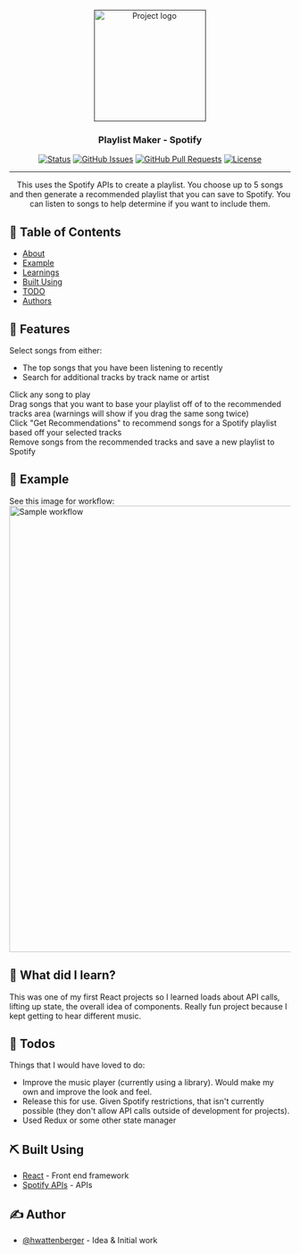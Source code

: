 <p align="center">
  <a href="" rel="noopener">
 <img width=200px height=200px src="https://spotify-api-create-playlist.netlify.app/spotify-icon.png" alt="Project logo"></a>
</p>

<h3 align="center">Playlist Maker - Spotify</h3>

<div align="center">

  [![Status](https://img.shields.io/badge/status-active-success.svg)]() 
  [![GitHub Issues](https://img.shields.io/github/issues/hwattenberger/make_spotify_playlist.svg)](https://github.com/hwattenberger/make_spotify_playlist/issues)
  [![GitHub Pull Requests](https://img.shields.io/github/issues-pr/hwattenberger/make_spotify_playlist.svg)](https://github.com/hwattenberger/make_spotify_playlist/pulls)
  [![License](https://img.shields.io/badge/license-MIT-blue.svg)](/LICENSE)

</div>

---

<p align="center"> This uses the Spotify APIs to create a playlist.  You choose up to 5 songs and then generate a recommended playlist that you can save to Spotify.  You can listen to songs to help determine if you want to include them.
    <br> 
</p>

## 📝 Table of Contents
- [About](#about)
- [Example](#example)
- [Learnings](#learnings)
- [Built Using](#built_using)
- [TODO](#todos)
- [Authors](#authors)

## 🧐 Features <a name = "about"></a>
Select songs from either:
<ul>
<li>The top songs that you have been listening to recently</li>
<li>Search for additional tracks by track name or artist </li></ul>
Click any song to play <br>
Drag songs that you want to base your playlist off of to the recommended tracks area (warnings will show if you drag the same song twice) <br>
Click "Get Recommendations" to recommend songs for a Spotify playlist based off your selected tracks <br>
Remove songs from the recommended tracks and save a new playlist to Spotify

## 🏁 Example <a name = "example"></a>
See this image for workflow:
<img width=800px src="https://hilary-wattenberger.netlify.app/images/SpotifyProject2.gif" alt="Sample workflow">

## 🎈 What did I learn? <a name="learnings"></a>
This was one of my first React projects so I learned loads about API calls, lifting up state, the overall idea of components.  Really fun project because I kept getting to hear different music.

## 🎈 Todos <a name="todos"></a>
Things that I would have loved to do:
- Improve the music player (currently using a library).  Would make my own and improve the look and feel.
- Release this for use.  Given Spotify restrictions, that isn't currently possible (they don't allow API calls outside of development for projects).
- Used Redux or some other state manager

## ⛏️ Built Using <a name = "built_using"></a>
- [React](https://reactjs.org/) - Front end framework
- [Spotify APIs](https://developer.spotify.com/) - APIs

## ✍️ Author <a name = "authors"></a>
- [@hwattenberger](https://github.com/hwattenberger) - Idea & Initial work

